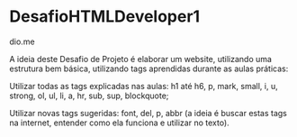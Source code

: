 # DesafioHTMLDeveloper1
dio.me

A ideia deste Desafio de Projeto é elaborar um website, utilizando uma estrutura bem básica, utilizando tags aprendidas durante as aulas práticas:
 
Utilizar todas as tags explicadas nas aulas: h1 até h6, p, mark, small, i, u, strong, ol, ul, li, a, hr, sub, sup, blockquote;

Utilizar novas tags sugeridas: font, del, p, abbr (a ideia é buscar estas tags na internet, entender como ela funciona e utilizar no texto).
